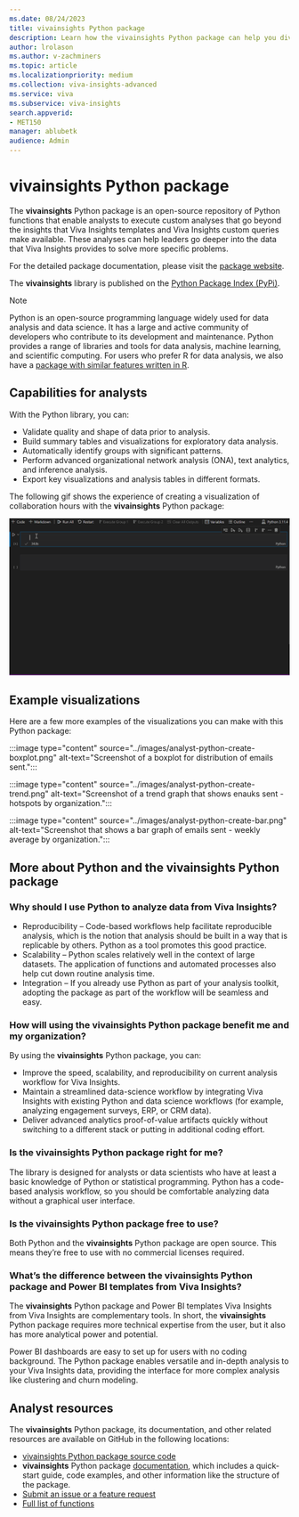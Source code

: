 ```yaml
---
ms.date: 08/24/2023
title: vivainsights Python package
description: Learn how the vivainsights Python package can help you dive deeper into data and solve specific problems
author: lrolason
ms.author: v-zachminers
ms.topic: article
ms.localizationpriority: medium 
ms.collection: viva-insights-advanced 
ms.service: viva 
ms.subservice: viva-insights 
search.appverid: 
- MET150 
manager: ablubetk
audience: Admin
---
```


# vivainsights Python package

The **vivainsights** Python package is an open-source repository of Python functions that enable analysts to execute custom analyses that go beyond the insights that Viva Insights templates and Viva Insights custom queries make available. These analyses can help leaders go deeper into the data that Viva Insights provides to solve more specific problems.

For the detailed package documentation, please visit the [package website](https://microsoft.github.io/vivainsights-py/).

The **vivainsights** library is published on the [Python Package Index (PyPi)](https://pypi.org/project/vivainsights/).

>[!Note]
>Python is an open-source programming language widely used for data analysis and data science. It has a large and active community of developers who contribute to its development and maintenance. Python provides a range of libraries and tools for data analysis, machine learning, and scientific computing. For users who prefer R for data analysis, we also have a [package with similar features written in R](vivainsights-r-package.md). 

## Capabilities for analysts

With the Python library, you can:

* Validate quality and shape of data prior to analysis.
* Build summary tables and visualizations for exploratory data analysis.
* Automatically identify groups with significant patterns.
* Perform advanced organizational network analysis (ONA), text analytics, and inference analysis.
* Export key visualizations and analysis tables in different formats.

The following gif shows the experience of creating a visualization of collaboration hours with the **vivainsights** Python package:

![Gif that shows using the Python package.](../images/python.gif)

## Example visualizations

Here are a few more examples of the visualizations you can make with this Python package: 


:::image type="content" source="../images/analyst-python-create-boxplot.png" alt-text="Screenshot of a boxplot for distribution of emails sent.":::

:::image type="content" source="../images/analyst-python-create-trend.png" alt-text="Screenshot of a trend graph that shows enauks sent - hotspots by organization.":::

:::image type="content" source="../images/analyst-python-create-bar.png" alt-text="Screenshot that shows a bar graph of emails sent - weekly average by organization.":::

## More about Python and the vivainsights Python package

### Why should I use Python to analyze data from Viva Insights?

* Reproducibility – Code-based workflows help facilitate reproducible analysis, which is the notion that analysis should be built in a way that is replicable by others. Python as a tool promotes this good practice.  
* Scalability – Python scales relatively well in the context of large datasets. The application of functions and automated processes also help cut down routine analysis time.
* Integration – If you already use Python as part of your analysis toolkit, adopting the package as part of the workflow will be seamless and easy.

### How will using the vivainsights Python package benefit me and my organization? 

By using the **vivainsights** Python package, you can:

* Improve the speed, scalability, and reproducibility on current analysis workflow for Viva Insights. 
* Maintain a streamlined data-science workflow by integrating Viva Insights with existing Python and data science workflows (for example, analyzing engagement surveys, ERP, or CRM data).
* Deliver advanced analytics proof-of-value artifacts quickly without switching to a different stack or putting in additional coding effort. 

### Is the vivainsights Python package right for me?

The library is designed for analysts or data scientists who have at least a basic knowledge of Python or statistical programming. Python has a code-based analysis workflow, so you should be comfortable analyzing data without a graphical user interface. 

### Is the vivainsights Python package free to use?

Both Python and the **vivainsights** Python package are open source. This means they’re free to use with no commercial licenses required. 

### What’s the difference between the vivainsights Python package and Power BI templates from Viva Insights?

The **vivainsights** Python package and Power BI templates Viva Insights from Viva Insights are complementary tools. In short, the **vivainsights** Python package requires more technical expertise from the user, but it also has more analytical power and potential. 

Power BI dashboards are easy to set up for users with no coding background. The Python package enables versatile and in-depth analysis to your Viva Insights data, providing the interface for more complex analysis like clustering and churn modeling. 

## Analyst resources

The **vivainsights** Python package, its documentation, and other related resources are available on GitHub in the following locations:

* [vivainsights Python package source code](https://github.com/microsoft/vivainsights-py/)
* **vivainsights** Python package [documentation](https://microsoft.github.io/vivainsights-py), which includes a quick-start guide, code examples, and other information like the structure of the package.
* [Submit an issue or a feature request](https://github.com/microsoft/vivainsights-py/issues)
* [Full list of functions](https://microsoft.github.io/vivainsights-py/vivainsights.html)

